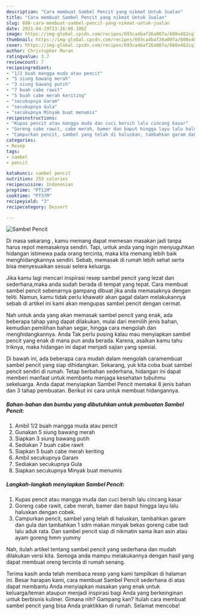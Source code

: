 ```yaml
---
description: "Cara membuat Sambel Pencit yang nikmat Untuk Jualan"
title: "Cara membuat Sambel Pencit yang nikmat Untuk Jualan"
slug: 888-cara-membuat-sambel-pencit-yang-nikmat-untuk-jualan
date: 2021-04-29T23:26:00.186Z
image: https://img-global.cpcdn.com/recipes/693ca4baf26a007a/680x482cq70/sambel-pencit-foto-resep-utama.jpg
thumbnail: https://img-global.cpcdn.com/recipes/693ca4baf26a007a/680x482cq70/sambel-pencit-foto-resep-utama.jpg
cover: https://img-global.cpcdn.com/recipes/693ca4baf26a007a/680x482cq70/sambel-pencit-foto-resep-utama.jpg
author: Christopher Moran
ratingvalue: 3.7
reviewcount: 7
recipeingredient:
- "1/2 buah mangga muda atau pencit"
- "5 siung bawang merah"
- "3 siung bawang putih"
- "7 buah cabe rawit"
- "5 buah cabe merah keriting"
- "secukupnya Garam"
- "secukupnya Gula"
- "secukupnya Minyak buat menumis"
recipeinstructions:
- "Kupas pencit atau mangga muda dan cuci bersih lalu cincang kasar"
- "Goreng cabe rawit, cabe merah, bamer dan baput hingga layu lalu haluskan dengan cobek."
- "Campurkan pencit, sambel yang telah di haluskan, tambahkan garam dan gula dan tambahkan 1 sdm makan minyak bekas goreng cabe tadi lalu aduk rata. Dan sambel pencit siap di nikmatin sama ikan asin atau ayam goreng hmm yummy"
categories:
- Resep
tags:
- sambel
- pencit

katakunci: sambel pencit 
nutrition: 253 calories
recipecuisine: Indonesian
preptime: "PT11M"
cooktime: "PT37M"
recipeyield: "3"
recipecategory: Dessert

---
```



![Sambel Pencit](https://img-global.cpcdn.com/recipes/693ca4baf26a007a/680x482cq70/sambel-pencit-foto-resep-utama.jpg)

Di masa  sekarang , kamu memang dapat memesan masakan jadi tanpa harus repot memasaknya sendiri. Tapi, untuk anda yang ingin menyuguhkan hidangan istimewa pada orang tercinta, maka kita memang lebih baik menghidangkannya sendiri. Sebab, memasak di rumah lebih sehat serta bisa menyesuaikan sesuai selera keluarga.

Jika kamu lagi mencari inspirasi resep sambel pencit yang lezat dan sederhana,maka anda sudah berada di tempat yang tepat. Cara membuat sambel pencit  sebenarnya gampang dibuat jika anda memasaknya dengan teliti. Namun, kamu tidak perlu khawatir akan gagal dalam melakukannya 
sebab di artikel ini kami akan mengupas sambel pencit dengan cermat.  



Nah untuk anda yang akan memasak sambel pencit yang enak, ada beberapa tahap yang dapat dilakukan, mulai dari memilih jenis bahan, kemudian pemilihan bahan segar, hingga cara mengolah dan menghidangkannya. Anda Tak perlu pusing kalau mau menyiapkan sambel pencit yang enak di mana pun anda berada. Karena, asalkan kamu  tahu triknya, maka hidangan ini dapat menjadi sajian yang spesial.

Di bawah ini, ada beberapa cara mudah dalam mengolah caramembuat sambel pencit yang siap dihidangkan. Sekarang, yuk kita coba buat sambel pencit sendiri di rumah. Tetap berbahan sederhana, hidangan ini dapat memberi manfaat untuk membantu menjaga kesehatan tubuhmu sekeluarga. Anda dapat menyiapkan Sambel Pencit memakai 8 jenis bahan dan 3 tahap pembuatan. Berikut ini cara untuk membuat hidangannya.

<!--inarticleads1-->

##### Bahan-bahan dan bumbu yang dibutuhkan untuk pembuatan Sambel Pencit:

1. Ambil 1/2 buah mangga muda atau pencit
1. Gunakan 5 siung bawang merah
1. Siapkan 3 siung bawang putih
1. Sediakan 7 buah cabe rawit
1. Siapkan 5 buah cabe merah keriting
1. Ambil secukupnya Garam
1. Sediakan secukupnya Gula
1. Siapkan secukupnya Minyak buat menumis




<!--inarticleads2-->

##### Langkah-langkah menyiapkan Sambel Pencit:

1. Kupas pencit atau mangga muda dan cuci bersih lalu cincang kasar
1. Goreng cabe rawit, cabe merah, bamer dan baput hingga layu lalu haluskan dengan cobek.
1. Campurkan pencit, sambel yang telah di haluskan, tambahkan garam dan gula dan tambahkan 1 sdm makan minyak bekas goreng cabe tadi lalu aduk rata. Dan sambel pencit siap di nikmatin sama ikan asin atau ayam goreng hmm yummy




Nah, itulah artikel tentang  sambel pencit  yang sederhana dan mudah dilakukan versi kita. Semoga anda mampu melakukannya dengan hasil yang dapat membuat oreng tercinta di rumah senang. 

Terima kasih anda telah membaca resep yang kami tampilkan di halaman ini. Besar harapan kami, cara membuat  Sambel Pencit sederhana di atas dapat membantu Anda menyiapkan masakan yang enak untuk keluarga/teman ataupun menjadi inspirasi bagi Anda yang berkeinginan untuk berbisnis kuliner. Gimana nih? Gampang kan? Itulah cara membuat sambel pencit yang bisa Anda praktikkan di rumah. Selamat mencoba!

